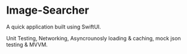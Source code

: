 # Image-Searcher
A quick application built using SwiftUI.

Unit Testing, Networking, Asyncrounosly loading & caching, mock json testing & MVVM.
